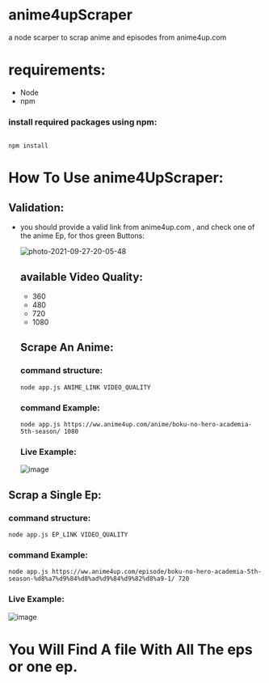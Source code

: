 # anime4upScraper

a node scarper to scrap anime and episodes from anime4up.com

# requirements:

- Node
- npm

### install required packages using npm:

```console

npm install

```

# How To Use anime4UpScraper:

## Validation:

- you should provide a valid link from anime4up.com , and check one of the anime Ep, for thos green Buttons:

   <img src="https://i.ibb.co/G5XdCNq/photo-2021-09-27-20-05-48.jpg" alt="photo-2021-09-27-20-05-48" border="0" />
   
  ## available Video Quality:
   - 360
   - 480
   - 720
   - 1080
   
  ## Scrape An Anime:
  
   ### command structure:
  
   ``` console
   node app.js ANIME_LINK VIDEO_QUALITY
   ```
  
   ### command Example:
   
   ``` console
   node app.js https://ww.anime4up.com/anime/boku-no-hero-academia-5th-season/ 1080
   ```
   
   ### Live Example:
  <img src="https://i.ibb.co/jzkrGRS/image.png" alt="image" border="0" />
  
 ## Scrap a Single Ep:
  ### command structure:
  
   ``` console
   node app.js EP_LINK VIDEO_QUALITY
   ```
  
   ### command Example:
   
   ``` console
  node app.js https://ww.anime4up.com/episode/boku-no-hero-academia-5th-season-%d8%a7%d9%84%d8%ad%d9%84%d9%82%d8%a9-1/ 720
   ```
   
   ### Live Example:
<img src="https://i.ibb.co/wYBJ3Qv/image.png" alt="image" border="0" />

# You Will Find A file With All The eps or one ep.
